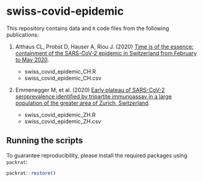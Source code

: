# swiss-covid-epidemic

This repository contains data and `R` code files from the following publications:

1. Althaus CL, Probst D, Hauser A, Riou J. (2020) [Time is of the essence: containment of the SARS-CoV-2 epidemic in Switzerland from February to May 2020]().
	* swiss_covid_epidemic_CH.R
	* swiss_covid_epidemic_CH.csv
  
2. Emmenegger M, et al. (2020) [Early plateau of SARS-CoV-2 seroprevalence identified by tripartite immunoassay in a large population of the greater area of Zurich, Switzerland]().
	* swiss_covid_epidemic_ZH.R
	* swiss_covid_epidemic_ZH.csv

## Running the scripts

To guarantee reproducibility, please install the required packages using `packrat`:

```R
packrat::restore()
```
